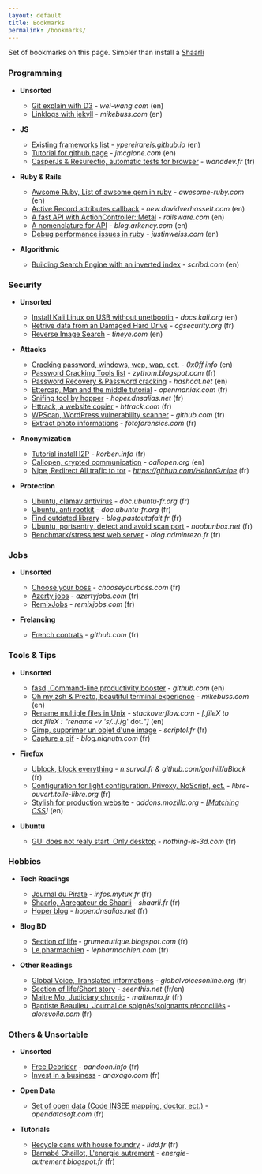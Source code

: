 ```yaml
---
layout: default
title: Bookmarks
permalink: /bookmarks/
---
```


Set of bookmarks on this page. Simpler than install a [Shaarli](https://github.com/sebsauvage/Shaarli)

### Programming

  * **Unsorted**
    * [Git explain with D3](http://www.wei-wang.com/ExplainGitWithD3/) - *wei-wang.com* (en)
    * [Linklogs with jekyll](http://mikebuss.com/2015/01/27/linklogs-with-jekyll/) - *mikebuss.com* (en)

  * **JS**
    * [Existing frameworks list](https://ypereirareis.github.io/material-design-resources/) - *ypereirareis.github.io* (en)
    * [Tutorial for github page](http://jmcglone.com/guides/github-pages/) - *jmcglone.com* (en)
    * [CasperJs & Resurectio, automatic tests for browser](https://www.wanadev.fr/casperjs-resurectio-automatiser-ses-tests/) - *wanadev.fr* (fr)

  * **Ruby & Rails**
    * [Awsome Ruby, List of awsome gem in ruby](http://awesome-ruby.com) - *awesome-ruby.com* (en)
    * [Active Record attributes callback](http://new.davidverhasselt.com/2011/06/28/5-ways-to-set-attributes-in-activerecord-in-rails-3/) - *new.davidverhasselt.com* (en)
    * [A fast API with ActionController::Metal](http://railsware.com/blog/2013/04/08/api-with-ruby-on-rails-useful-tricks/) - *railsware.com* (en)
    * [A nomenclature for API](http://blog.arkency.com/2013/01/rails-api-my-approach/) - *blog.arkency.com* (en)
    * [Debug performance issues in ruby](http://www.justinweiss.com/articles/how-to-debug-ruby-performance-problems-in-production/) - *justinweiss.com* (en)

  * **Algorithmic**
    * [Building Search Engine with an inverted index](https://scribd.com/doc/15008618/4/Building-an-Inverted-Index) - *scribd.com* (en)

### Security

  * **Unsorted**
    * [Install Kali Linux on USB without unetbootin](http://docs.kali.org/installation/kali-linux-live-usb-install) - *docs.kali.org* (en)
    * [Retrive data from an Damaged Hard Drive](http://www.cgsecurity.org/wiki/Disque_Dur_Endommag%C3%A9#.27dd_rescue.27_par_Kurt_Garloff) - *cgsecurity.org* (fr)
    * [Reverse Image Search](https://www.tineye.com/) - *tineye.com* (en)

  * **Attacks**
    * [Cracking password, windows, wep, wap, ect.](http://0x0ff.info/2014/cracking-password-fiche-memo/) - *0x0ff.info* (en)
    * [Password Cracking Tools list](http://zythom.blogspot.com/2013/09/cracker-les-mots-de-passe.html) - *zythom.blogspot.com* (fr)
    * [Password Recovery & Password cracking](http://hashcat.net/oclhashcat/) - *hashcat.net* (en)
    * [Ettercap, Man and the middle tutorial](http://www.openmaniak.com/fr/ettercap.php) - *openmaniak.com* (fr)
    * [Snifing tool by hopper](http://hoper.dnsalias.net/tdc/index.php?post/2015/02/10/myst-:-le-blackhat-tool-de-madame-michu) - *hoper.dnsalias.net* (fr)
    * [Httrack, a website copier](http://www.httrack.com) - *httrack.com* (fr)
    * [WPScan, WordPress vulnerability scanner](https://github.com/wpscanteam/wpscan) - *github.com* (fr)
    * [Extract photo informations](http://fotoforensics.com/) - *fotoforensics.com* (fr)

  * **Anonymization**
    * [Tutorial install I2P](https://korben.info/comment-installer-i2p.html) - *korben.info* (fr)
    * [Caliopen, crypted communication](https://caliopen.org/features) - *caliopen.org* (en)
    * [Nipe, Redirect All trafic to tor](https://github.com/HeitorG/nipe) - *https://github.com/HeitorG/nipe* (fr)

  * **Protection**
    * [Ubuntu, clamav antivirus](http://doc.ubuntu-fr.org/clamav) - *doc.ubuntu-fr.org* (fr)
    * [Ubuntu, anti rootkit](http://doc.ubuntu-fr.org/rootkit) - *doc.ubuntu-fr.org* (fr)
    * [Find outdated library](http://blog.pastoutafait.fr/billets/Am%C3%A9liorer-la-s%C3%A9curit%C3%A9-avec-CheckRestart-sous-Debian-Ubuntu) - *blog.pastoutafait.fr* (fr)
    * [Ubuntu, portsentry, detect and avoid scan port](http://www.noobunbox.net/serveur/securite/installer-et-configurer-portsentry-debian-ubuntu/) - *noobunbox.net* (fr)
    * [Benchmark/stress test web server](http://blog.adminrezo.fr/2013/10/benchmark-de-votre-serveur-web-avec-ab/) - *blog.adminrezo.fr* (fr)

### Jobs

  * **Unsorted**
    * [Choose your boss](https://chooseyourboss.com) - *chooseyourboss.com* (fr)
    * [Azerty jobs](http://azertyjobs.com/) - *azertyjobs.com* (fr)
    * [RemixJobs](https://remixjobs.com/) - *remixjobs.com* (fr)

  * **Frelancing**
    * [French contrats](https://github.com/tibastral/contrats-francais) - *github.com* (fr)

### Tools & Tips

  * **Unsorted**
    * [fasd, Command-line productivity booster](https://github.com/clvv/fasd) - *github.com* (en)
    * [Oh my zsh & Prezto, beautiful terminal experience](http://mikebuss.com/2014/02/02/a-beautiful-productive-terminal-experience/) - *mikebuss.com* (en)
    * [Rename multiple files in Unix](http://stackoverflow.com/questions/1086502/rename-multiple-files-in-unix) - *stackoverflow.com* - *[.fileX to dot.fileX : "rename -v 's/.*\././g' dot.*"]* (en)
    * [Gimp, supprimer un objet d'une image](http://www.scriptol.fr/design/gimp/supprimer-objet.php) - *scriptol.fr* (fr)
    * [Capture a gif](http://blog.niqnutn.com/index.php?article38/byzanz-capture-d-ecran-au-format-gif) - *blog.niqnutn.com* (fr)

  * **Firefox**
    * [Ublock, block everything](https://n.survol.fr/n/comment-jai-tout-bloque) - *n.survol.fr & github.com/gorhill/uBlock* (fr)
    * [Configuration for light configuration. Privoxy, NoScript, ect.](http://libre-ouvert.toile-libre.org/index.php?article207/optimiser-firefox-pour-les-petites-configurations) - *libre-ouvert.toile-libre.org* (fr)
    * [Stylish for production website](https://addons.mozilla.org/fr/firefox/addon/stylish/) - *addons.mozilla.org* - *[[Matching CSS](https://gist.github.com/Yoshyn/5e5debe49d0f710cbac2)]* (en)

  * **Ubuntu**
    * [GUI does not realy start. Only desktop](http://www.nothing-is-3d.com/links/?zhAgCA) - *nothing-is-3d.com* (fr)

### Hobbies

  * **Tech Readings**
    * [Journal du Pirate](https://infos.mytux.fr/) - *infos.mytux.fr* (fr)
    * [Shaarlo, Agregateur de Shaarli](https://www.shaarli.fr/) - *shaarli.fr* (fr)
    * [Hoper blog](http://hoper.dnsalias.net/) - *hoper.dnsalias.net* (fr)

  * **Blog BD**
    * [Section of life](http://grumeautique.blogspot.com) - *grumeautique.blogspot.com* (fr)
    * [Le pharmachien](http://lepharmachien.com/) - *lepharmachien.com* (fr)

  * **Other Readings**
    * [Global Voice, Translated informations](http://fr.globalvoicesonline.org/) - *globalvoicesonline.org* (fr)
    * [Section of life/Short story](http://seenthis.net) - *seenthis.net* (fr/en)
    * [Maitre Mo, Judiciary chronic](http://maitremo.fr/) - *maitremo.fr* (fr)
    * [Baptiste Beaulieu, Journal de soignés/soignants réconciliés](http://www.alorsvoila.com/) - *alorsvoila.com* (fr)

### Others & Unsortable

  * **Unsorted**
    * [Free Debrider](http://pandoon.info/debrideurs/) - *pandoon.info* (fr)
    * [Invest in a business](https://www.anaxago.com/) - *anaxago.com* (fr)

  * **Open Data**
    * [Set of open data (Code INSEE mapping, doctor, ect.)](http://public.opendatasoft.com) - *opendatasoft.com* (fr)

  * **Tutorials**
    * [Recycle cans with house foundry](http://www.lidd.fr/lidd/18141-une-fonderie-maison-pour-recycler-canettes) - *lidd.fr* (fr)
    * [Barnabé Chaillot, L'energie autrement](http://energie-autrement.blogspot.fr/) - *energie-autrement.blogspot.fr* (fr)
